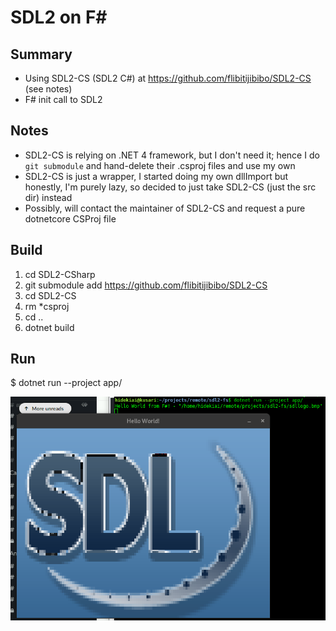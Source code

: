 # SDL2 on F#

## Summary
* Using SDL2-CS (SDL2 C#) at https://github.com/flibitijibibo/SDL2-CS (see notes)
* F# init call to SDL2

## Notes
* SDL2-CS is relying on .NET 4 framework, but I don't need it; hence I do `git submodule` and hand-delete their .csproj files and use my own
* SDL2-CS is just a wrapper, I started doing my own dllImport but honestly, I'm purely lazy, so decided to just take SDL2-CS (just the src dir) instead
* Possibly, will contact the maintainer of SDL2-CS and request a pure dotnetcore CSProj file

## Build
1. cd SDL2-CSharp
2. git submodule add https://github.com/flibitijibibo/SDL2-CS
3. cd SDL2-CS
4. rm \*csproj
5. cd ..
6. dotnet build

## Run
$ dotnet run --project app/

![Screenshot](Screenshot.png)
